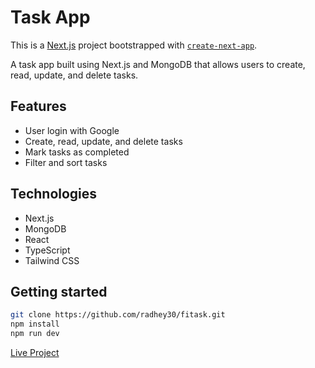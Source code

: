 # Task App
This is a [Next.js](https://nextjs.org/) project bootstrapped with [`create-next-app`](https://github.com/vercel/next.js/tree/canary/packages/create-next-app).

A task app built using Next.js and MongoDB that allows users to create, read, update, and delete tasks.

## Features

* User login with Google
* Create, read, update, and delete tasks
* Mark tasks as completed
* Filter and sort tasks

## Technologies

* Next.js
* MongoDB
* React
* TypeScript
* Tailwind CSS

## Getting started

```bash
git clone https://github.com/radhey30/fitask.git
npm install
npm run dev
```

[Live Project](https://fitask-74qyg3s1i-radhey30.vercel.app/)
